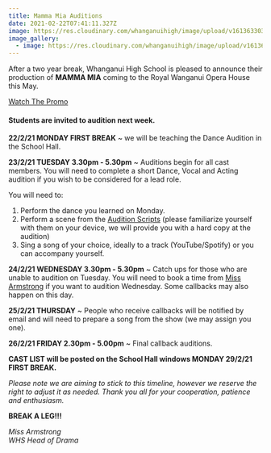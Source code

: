 ```yaml
---
title: Mamma Mia Auditions
date: 2021-02-22T07:41:11.327Z
image: https://res.cloudinary.com/whanganuihigh/image/upload/v1613633033/News/Mamma_Mia_1st_poster.png
image_gallery:
  - image: https://res.cloudinary.com/whanganuihigh/image/upload/v1613637236/News/Mamma_Mia.png
---
```

After a two year break, Whanganui High School is pleased to announce their production of **MAMMA MIA** coming to the Royal Wanganui Opera House this May.  

[Watch The Promo](https://drive.google.com/file/d/1Gig2c9_T88qu2N8jDItRyzF6p-uPEXM7/view?ts=602e1b35)

#### Students are invited to audition next week.

**22/2/21 MONDAY FIRST BREAK** ~ we will be teaching the Dance Audition in the School Hall.

**23/2/21 TUESDAY 3.30pm - 5.30pm** ~ Auditions begin for all cast members. You will need to complete a short Dance, Vocal and Acting audition if you wish to be considered for a lead role.

You will need to:  

1. Perform the dance you learned on Monday.
2. Perform a scene from the [Audition Scripts](https://mtow.org/attachments/article/278/Mamma%20Mia%20Audition%20Scenes.pdf) (please familiarize yourself with them on your device, we will provide you with a hard copy at the audition)
3. Sing a song of your choice, ideally to a track (YouTube/Spotify) or you can accompany yourself.

**24/2/21 WEDNESDAY 3.30pm - 5.30pm** ~ Catch ups for those who are unable to audition on Tuesday. You will need to book a time from [Miss Armstrong](mailto:armstrong.r@whs.ac.nz) if you want to audition Wednesday. Some callbacks may also happen on this day.

**25/2/21 THURSDAY** ~ People who receive callbacks will be notified by email and will need to prepare a song from the show (we may assign you one).

**26/2/21 FRIDAY 2.30pm - 5.00pm** ~ Final callback auditions.

**CAST LIST will be posted on the School Hall windows MONDAY 29/2/21 FIRST BREAK.**

*Please note we are aiming to stick to this timeline, however we reserve the right to adjust it as needed. Thank you all for your cooperation, patience and enthusiasm.*

**BREAK A LEG!!!**

*Miss Armstrong*  
*WHS Head of Drama*
